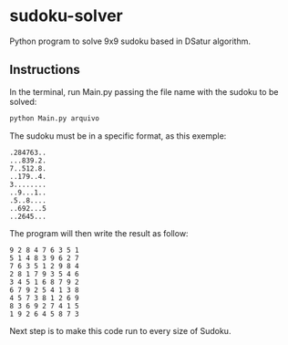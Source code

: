 # sudoku-solver

Python program to solve 9x9 sudoku based in DSatur algorithm.

## Instructions

In the terminal, run Main.py passing the file name with the sudoku to be solved:
```bash
python Main.py arquivo
```
The sudoku must be in a specific format, as this exemple:

```
.284763..
...839.2.
7..512.8.
..179..4.
3........
..9...1..
.5..8....
..692...5
..2645...
```
The program will then write the result as follow:

```
9 2 8 4 7 6 3 5 1
5 1 4 8 3 9 6 2 7
7 6 3 5 1 2 9 8 4
2 8 1 7 9 3 5 4 6
3 4 5 1 6 8 7 9 2
6 7 9 2 5 4 1 3 8
4 5 7 3 8 1 2 6 9
8 3 6 9 2 7 4 1 5
1 9 2 6 4 5 8 7 3
```

Next step is to make this code run to every size of Sudoku.


